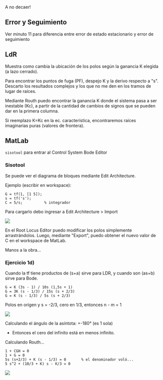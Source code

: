 A no decaer!

## Error y Seguimiento
Ver minuto 11 para diferencia entre error de estado estacionario y error de seguimiento

## LdR
Muestra como cambia la ubicación de los polos según la ganancia K elegida (a lazo cerrado).

Para encontrar los puntos de fuga (PF), despejo K y la derivo respecto a "s". Descarto los resultados complejos y los que no me den en los tramos de lugar de raíces.

Mediante Routh puedo encontrar la ganancia K donde el sistema pasa a ser inestable (Kc), a partir de la cantidad de cambios de signos que se pueden dar en la primera columna.

Si reemplazo K=Kc en la ec. característica, encontraremos raíces imaginarias puras (valores de frontera).

## MatLab
```sisotool``` para entrar al Control System Bode Editor

### Sisotool
Se puede ver el diagrama de bloques mediante Edit Architecture.

Ejemplo (escribir en workspace): 
```
G = tf(1, [1 5]);
s = tf('s');
C = 5/s;          % integrador
```

Para cargarlo debo ingresar a Edit Architecture > Import

![](fig1.png)

En el Root Locus Editor puedo modificar los polos simplemente arrastrándolos. Luego, mediante "Export", puedo obtener el nuevo valor de C en el workspace de MatLab.

Manos a la obra...

### Ejercicio 1d)

Cuando la tf tiene productos de (s+a) sirve para LDR, y cuando son (as+b) sirve para Bode.

```
G = K (3s - 1) / 10s (1,5s + 1) 
G = 3K (s - 1/3) / 15s (s + 2/3)
G = K (s - 1/3) / 5s (s + 2/3)
```

Polos en origen y s = -2/3, cero en 1/3, entonces n - m = 1

![](FIG2.png)

Calculando el ángulo de la asíntota: +-180° (es 1 sola)
* Entonces el cero del infinito está en menos infinito.

Calculando Routh... 
```
1 + CGH = 0
1 + G = 0
5s (s+2/3) + K (s - 1/3) = 0       % el denominador voló...
5 s^2 + (10/3 + K) s - K/3 = 0
```

![](fig3.png)
